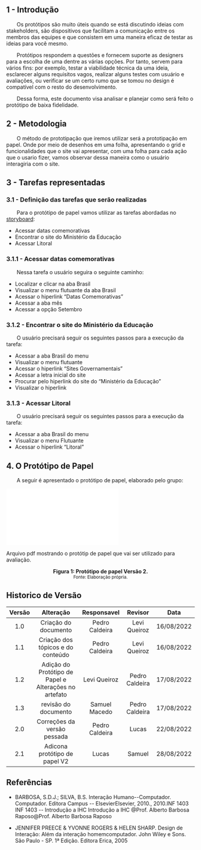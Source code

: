 ## 1 - Introdução 

&emsp;&emsp;Os protótipos são muito úteis quando se está discutindo ideias com stakeholders, são dispositivos que facilitam a comunicação entre os membros das equipes e que consistem em uma maneira eficaz de testar as ideias para você mesmo.  

&emsp;&emsp;Protótipos respondem a questões e fornecem suporte as designers para a escolha de uma dentre as várias opções. Por tanto, servem para vários fins: por exemplo, testar a viabilidade técnica da uma ideia, esclarecer alguns requisitos vagos, realizar alguns testes com usuário e avaliações, ou verificar se um certo rumo que se tomou no design é compatível com o resto do desenvolvimento.  

&emsp;&emsp;Dessa forma, este documento visa analisar e planejar como será feito o protótipo de baixa fidelidade.  

## 2 - Metodologia

&emsp;&emsp;O método de prototipação que iremos utilizar será a prototipação em papel. Onde por meio de desenhos em uma folha, apresentando o grid e funcionalidades que o site vai apresentar, com uma folha para cada ação que o usario fizer, vamos observar dessa maneira como o usuário interagiria com o site.

## 3 - Tarefas representadas  

### 3.1 - Definição das tarefas que serão realizadas  

&emsp;&emsp;Para o protótipo de papel vamos utilizar as tarefas abordadas no [storyboard](../storyboard/storyboard.md):  

- Acessar datas comemorativas 
- Encontrar o site do Ministério da Educação 
- Acessar Litoral  


### 3.1.1 - Acessar datas comemorativas  

&emsp;&emsp;Nessa tarefa o usuário seguira o seguinte caminho:  

- Localizar e clicar na aba Brasil 
- Visualizar o menu flutuante da aba Brasil 
- Acessar o hiperlink “Datas Comemorativas”
- Acessar a aba mês
- Acessar a opção Setembro

### 3.1.2 - Encontrar o site do Ministério da Educação  

&emsp;&emsp;O usuário precisará seguir os seguintes passos para a execução da tarefa:  

- Acessar a aba Brasil do menu
- Visualizar o menu flutuante 
- Acessar o hiperlink “Sites Governamentais”
- Acessar a letra inicial do site
- Procurar pelo hiperlink do site do “Ministério da Educação”
- Visualizar o hiperlink  


### 3.1.3 - Acessar Litoral  

&emsp;&emsp;O usuário precisará seguir os seguintes passos para a execução da tarefa:  

- Acessar a aba Brasil do menu
- Visualizar o menu Flutuante 
- Acessar o hiperlink “Litoral”  

## 4. O Protótipo de Papel  

&emsp;&emsp;A seguir é apresentado o protótipo de papel, elaborado pelo grupo:

<object data="../../assets/prototipo_papel/prototipo_papel_V3.pdf" type="application/pdf" width="700" height="700">
    <embed src="../../assets/prototipo_papel/prototipo_papel_V3.pdf">
        <p>Arquivo pdf mostrando o protótip de papel que vai ser utilizado para avaliação</a>.</p>
    </embed>
</object>  

<figcaption align='center'>
    <b>Figura 1: Protótipo de papel Versão 2.</b>
    <br><small>Fonte: Elaboração própria.</small>
</figcaption>


## Historico de Versão 

|    Versão    | Alteração| Responsavel        | Revisor     | Data
| :--------: | :----: | :------------------: | :-------------: |:----:|
| 1.0| Criação do documento | Pedro Caldeira | Levi Queiroz | 16/08/2022 |
| 1.1| Criação dos tópicos e do conteúdo | Pedro Caldeira | Levi Queiroz | 16/08/2022 |
| 1.2| Adição do Protótipo de Papel e Alterações no artefato | Levi Queiroz | Pedro Caldeira | 17/08/2022 |
| 1.3| revisão do documento | Samuel Macedo | Pedro Caldeira | 17/08/2022 |
| 2.0| Correções da versão pessada | Pedro Caldeira | Lucas | 22/08/2022 |
| 2.1|Adicona protótipo de papel V2| Lucas |Samuel |28/08/2022 | 

## Referências  

- BARBOSA, S.D.J.; SILVA, B.S. Interação Humano--Computador. Computador. Editora Campus -- ElsevierElsevier, 2010., 2010.INF 1403 INF 1403 -- Introdução a IHC Introdução a IHC @Prof. Alberto Barbosa Raposo@Prof. Alberto Barbosa Raposo

- JENNIFER PREECE & YVONNE ROGERS & HELEN SHARP. Design de Interação: Além da interação homemcomputador. John Wiley e Sons. São Paulo - SP. 1ª Edição. Editora Erica, 2005

